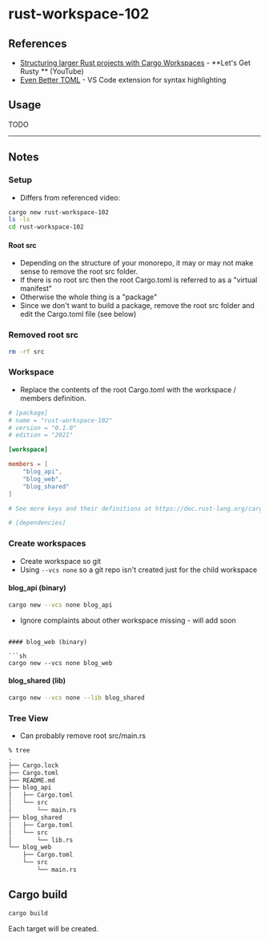 rust-workspace-102
==

## References

* [Structuring larger Rust projects with Cargo Workspaces](https://youtu.be/S3c7NRS698A?si=7Gsx181KzqJqrFwe) - **Let's Get Rusty ** (YouTube)
* [Even Better TOML](https://marketplace.visualstudio.com/items?itemName=tamasfe.even-better-toml) - VS Code extension for syntax highlighting

## Usage

TODO

* * *

## Notes

### Setup 

* Differs from referenced video:

```sh
cargo new rust-workspace-102
ls -ls
cd rust-workspace-102
```

#### Root src

* Depending on the structure of your monorepo, it may or may not make sense to remove the root src folder.
* If there is no root src then the root Cargo.toml is referred to as a "virtual manifest"
* Otherwise the whole thing is a "package"
* Since we don't want to build a package, remove the root src folder and edit the Cargo.toml file (see below)

### Removed root src

```sh
rm -rf src
```

### Workspace

* Replace the contents of the root Cargo.toml with the workspace / members definition.

```toml
# [package]
# name = "rust-workspace-102"
# version = "0.1.0"
# edition = "2021"

[workspace]

members = [
    "blog_api",
    "blog_web",
    "blog_shared"
]

# See more keys and their definitions at https://doc.rust-lang.org/cargo/reference/manifest.html

# [dependencies]
```

### Create workspaces

* Create workspace so git 
* Using `--vcs none` so a git repo isn't created just for the child workspace

#### blog_api (binary)

```sh
cargo new --vcs none blog_api
```

* Ignore complaints about other workspace missing - will add soon

```

#### blog_web (binary)

```sh
cargo new --vcs none blog_web
```
#### blog_shared (lib)

```sh
cargo new --vcs none --lib blog_shared
```

### Tree View

* Can probably remove root src/main.rs

```sh
% tree      
.
├── Cargo.lock
├── Cargo.toml
├── README.md
├── blog_api
│   ├── Cargo.toml
│   └── src
│       └── main.rs
├── blog_shared
│   ├── Cargo.toml
│   └── src
│       └── lib.rs
└── blog_web
    ├── Cargo.toml
    └── src
        └── main.rs
```

## Cargo build

```sh
cargo build
```

Each target will be created.

